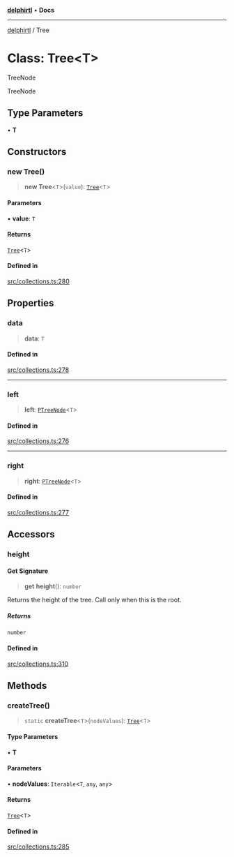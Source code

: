 [**delphirtl**](../README.md) • **Docs**

***

[delphirtl](../globals.md) / Tree

# Class: Tree\<T\>

TreeNode

 TreeNode

## Type Parameters

• **T**

## Constructors

### new Tree()

> **new Tree**\<`T`\>(`value`): [`Tree`](Tree.md)\<`T`\>

#### Parameters

• **value**: `T`

#### Returns

[`Tree`](Tree.md)\<`T`\>

#### Defined in

[src/collections.ts:280](https://github.com/chuacw/delphirtl/blob/80997f05fb80959294087b23c3624913ac7b46e9/src/collections.ts#L280)

## Properties

### data

> **data**: `T`

#### Defined in

[src/collections.ts:278](https://github.com/chuacw/delphirtl/blob/80997f05fb80959294087b23c3624913ac7b46e9/src/collections.ts#L278)

***

### left

> **left**: [`PTreeNode`](../type-aliases/PTreeNode.md)\<`T`\>

#### Defined in

[src/collections.ts:276](https://github.com/chuacw/delphirtl/blob/80997f05fb80959294087b23c3624913ac7b46e9/src/collections.ts#L276)

***

### right

> **right**: [`PTreeNode`](../type-aliases/PTreeNode.md)\<`T`\>

#### Defined in

[src/collections.ts:277](https://github.com/chuacw/delphirtl/blob/80997f05fb80959294087b23c3624913ac7b46e9/src/collections.ts#L277)

## Accessors

### height

#### Get Signature

> **get** **height**(): `number`

Returns the height of the tree. Call only when this is the root.

##### Returns

`number`

#### Defined in

[src/collections.ts:310](https://github.com/chuacw/delphirtl/blob/80997f05fb80959294087b23c3624913ac7b46e9/src/collections.ts#L310)

## Methods

### createTree()

> `static` **createTree**\<`T`\>(`nodeValues`): [`Tree`](Tree.md)\<`T`\>

#### Type Parameters

• **T**

#### Parameters

• **nodeValues**: `Iterable`\<`T`, `any`, `any`\>

#### Returns

[`Tree`](Tree.md)\<`T`\>

#### Defined in

[src/collections.ts:285](https://github.com/chuacw/delphirtl/blob/80997f05fb80959294087b23c3624913ac7b46e9/src/collections.ts#L285)
